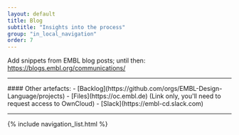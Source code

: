 ```yaml
---
layout: default
title: Blog
subtitle: "Insights into the process"
group: "in_local_navigation"
order: 7
---
```


Add snippets from EMBL blog posts; until then: https://blogs.embl.org/communications/

<hr/>
#### Other artefacts:
- [Backlog](https://github.com/orgs/EMBL-Design-Language/projects)
- [Files](https://oc.embl.de) (Link only, you'll need to request access to OwnCloud)
- [Slack](https://embl-cd.slack.com)
<hr/>
{% include navigation_list.html %}
